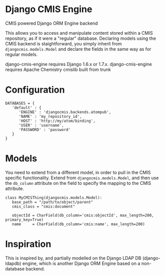 Django CMIS Engine
==================

CMIS powered Django ORM Engine backend 

This allows you to access and manipulate content stored within a CMIS 
repository, as if it were a "regular" database. Declaring models using
the CMIS backend is staightforward, you simply inherit from 
`djangocmis.models.Model` and declare the fields in the same way as for
regular models.

django-cmis-engine requires Django 1.6.x or 1.7.x.
django-cmis-engine requires Apache Chemistry cmislib built from trunk

Configuration
=============

    DATABASES = {
       'default' : {
          'ENGINE' : 'djangocmis.backends.atompub',
          'NAME' : 'my_repository_id',
          'HOST' : 'http://my/atom/binding',
          'USER' : 'username',
          'PASSWORD' : 'password'
       }
    }

Models
======

You need to extend from a different model, in order to pull in the CMIS 
specific functionality. Extend from `djangocmis.models.Model`, and then use
the `db_column` attribute on the field to specify the mapping to the CMIS
attribute.

    class MyCMISThing(djangocmis.models.Model):
       base_path = "/path/to/object/parent"
       cmis_class = "cmis:document"
    
       objectId = CharField(db_column='cmis:objectId', max_length=200, primary_key=True)
       name     = CharField(db_column='cmis:name', max_length=200)

Inspiration
===========

This is inspired by, and partially modelled on the Django LDAP DB 
(django-ldapdb) engine, which is another Django ORM Engine based
on a non-database backend.
